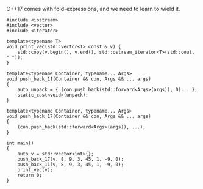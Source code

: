 C++17 comes with fold-expressions, and we need to learn to wield it.

    #include <iostream>
    #include <vector>
    #include <iterator>

    template<typename T>
    void print_vec(std::vector<T> const & v) {
        std::copy(v.begin(), v.end(), std::ostream_iterator<T>(std::cout, " "));
    }

    template<typename Container, typename... Args>
    void push_back_11(Container && con, Args && ... args)
    {
        auto unpack = { (con.push_back(std::forward<Args>(args)), 0)... };
        static_cast<void>(unpack);
    }

    template<typename Container, typename... Args>
    void push_back_17(Container && con, Args && ... args)
    {
        (con.push_back(std::forward<Args>(args)), ...);
    }

    int main()
    {
        auto v = std::vector<int>{};
        push_back_17(v, 8, 9, 3, 45, 1, -9, 0);
        push_back_11(v, 8, 9, 3, 45, 1, -9, 0);
        print_vec(v);
        return 0;
    }
